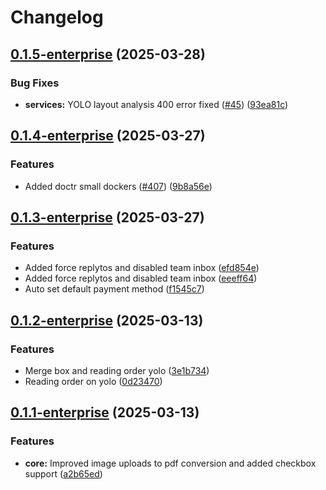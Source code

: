 # Changelog

## [0.1.5-enterprise](https://github.com/lumina-ai-inc/chunkr-enterprise/compare/chunkr-services-enterprise-v0.1.4-enterprise...chunkr-services-enterprise-v0.1.5-enterprise) (2025-03-28)


### Bug Fixes

* **services:** YOLO layout analysis 400 error fixed ([#45](https://github.com/lumina-ai-inc/chunkr-enterprise/issues/45)) ([93ea81c](https://github.com/lumina-ai-inc/chunkr-enterprise/commit/93ea81c883cd55cfbcd035e9770021d3840afd9d))

## [0.1.4-enterprise](https://github.com/lumina-ai-inc/chunkr-enterprise/compare/chunkr-services-enterprise-v0.1.3-enterprise...chunkr-services-enterprise-v0.1.4-enterprise) (2025-03-27)


### Features

* Added doctr small dockers ([#407](https://github.com/lumina-ai-inc/chunkr-enterprise/issues/407)) ([9b8a56e](https://github.com/lumina-ai-inc/chunkr-enterprise/commit/9b8a56e273f39aa15d3001c6f7ccb707900dd584))

## [0.1.3-enterprise](https://github.com/lumina-ai-inc/chunkr-enterprise/compare/chunkr-services-enterprise-v0.1.2-enterprise...chunkr-services-enterprise-v0.1.3-enterprise) (2025-03-27)


### Features

* Added force replytos and disabled team inbox ([efd854e](https://github.com/lumina-ai-inc/chunkr-enterprise/commit/efd854ed5af4db0ff1f2da47693c69e4428f6023))
* Added force replytos and disabled team inbox ([eeeff64](https://github.com/lumina-ai-inc/chunkr-enterprise/commit/eeeff64ebff603aa0963ebf7f3d0e168295f93a3))
* Auto set default payment method ([f1545c7](https://github.com/lumina-ai-inc/chunkr-enterprise/commit/f1545c7948c738453a4bc192411abe5e946356b1))

## [0.1.2-enterprise](https://github.com/lumina-ai-inc/chunkr-enterprise/compare/chunkr-services-enterprise-v0.1.1-enterprise...chunkr-services-enterprise-v0.1.2-enterprise) (2025-03-13)


### Features

* Merge box and reading order yolo ([3e1b734](https://github.com/lumina-ai-inc/chunkr-enterprise/commit/3e1b734fba92550a4e735869a999230962496c80))
* Reading order on yolo ([0d23470](https://github.com/lumina-ai-inc/chunkr-enterprise/commit/0d234707298292a824ed3a3e1f7d801f422ab101))

## [0.1.1-enterprise](https://github.com/lumina-ai-inc/chunkr-enterprise/compare/chunkr-services-enterprise-v0.1.0-enterprise...chunkr-services-enterprise-v0.1.1-enterprise) (2025-03-13)


### Features

* **core:** Improved image uploads to pdf conversion and added checkbox support ([a2b65ed](https://github.com/lumina-ai-inc/chunkr-enterprise/commit/a2b65ed182dcc07af1bccc5b4e98dec3a3335ed8))
